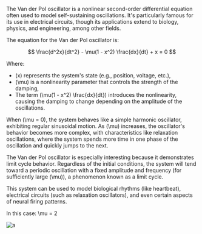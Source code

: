 The Van der Pol oscillator is a nonlinear second-order differential equation often used to model self-sustaining oscillations. It's particularly famous for its use in electrical circuits, though its applications extend to biology, physics, and engineering, among other fields.

The equation for the Van der Pol oscillator is:

$$
\frac{d^2x}{dt^2} - \mu(1 - x^2) \frac{dx}{dt} + x = 0
$$

Where:
- \(x\) represents the system's state (e.g., position, voltage, etc.),
- \(\mu\) is a nonlinearity parameter that controls the strength of the damping,
- The term \(\mu(1 - x^2) \frac{dx}{dt}\) introduces the nonlinearity, causing the damping to change depending on the amplitude of the oscillations.

When \(\mu = 0\), the system behaves like a simple harmonic oscillator, exhibiting regular sinusoidal motion. As \(\mu\) increases, the oscillator's behavior becomes more complex, with characteristics like relaxation oscillations, where the system spends more time in one phase of the oscillation and quickly jumps to the next.

The Van der Pol oscillator is especially interesting because it demonstrates limit cycle behavior. Regardless of the initial conditions, the system will tend toward a periodic oscillation with a fixed amplitude and frequency (for sufficiently large \(\mu\)), a phenomenon known as a limit cycle.

This system can be used to model biological rhythms (like heartbeat), electrical circuits (such as relaxation oscillators), and even certain aspects of neural firing patterns.

In this case: \mu = 2



![a](https://github.com/user-attachments/assets/919a78ef-18a1-4387-b05e-be8443145e3c)
